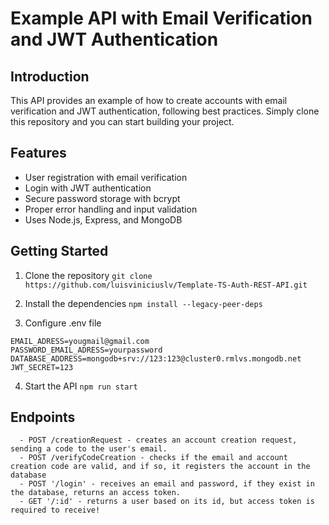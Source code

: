 # Example API with Email Verification and JWT Authentication

## Introduction

This API provides an example of how to create accounts with email verification and JWT authentication, following best practices. Simply clone this repository and you can start building your project.

## Features

- User registration with email verification
- Login with JWT authentication
- Secure password storage with bcrypt
- Proper error handling and input validation
- Uses Node.js, Express, and MongoDB

## Getting Started

1. Clone the repository
```git clone https://github.com/luisviniciuslv/Template-TS-Auth-REST-API.git```

2. Install the dependencies
```npm install --legacy-peer-deps```

3. Configure .env file
```
EMAIL_ADRESS=yougmail@gmail.com
PASSWORD_EMAIL_ADRESS=yourpassword
DATABASE_ADDRESS=mongodb+srv://123:123@cluster0.rmlvs.mongodb.net
JWT_SECRET=123
```

4. Start the API
```npm run start```

## Endpoints
```  
  - POST /creationRequest - creates an account creation request, sending a code to the user's email.
  - POST /verifyCodeCreation - checks if the email and account creation code are valid, and if so, it registers the account in the database
  - POST '/login' - receives an email and password, if they exist in the database, returns an access token.
  - GET '/:id' - returns a user based on its id, but access token is required to receive!
```
